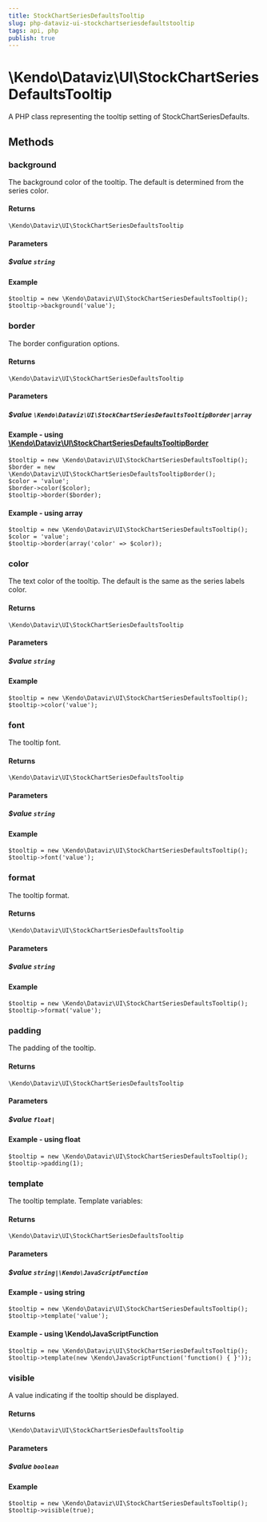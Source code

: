 ```yaml
---
title: StockChartSeriesDefaultsTooltip
slug: php-dataviz-ui-stockchartseriesdefaultstooltip
tags: api, php
publish: true
---
```


# \Kendo\Dataviz\UI\StockChartSeriesDefaultsTooltip

A PHP class representing the tooltip setting of StockChartSeriesDefaults.


## Methods

### background
The background color of the tooltip. The default is determined from the series color.

#### Returns
`\Kendo\Dataviz\UI\StockChartSeriesDefaultsTooltip`

#### Parameters

##### $value `string`



#### Example 
    $tooltip = new \Kendo\Dataviz\UI\StockChartSeriesDefaultsTooltip();
    $tooltip->background('value');

### border

The border configuration options.

#### Returns
`\Kendo\Dataviz\UI\StockChartSeriesDefaultsTooltip`

#### Parameters

##### $value `\Kendo\Dataviz\UI\StockChartSeriesDefaultsTooltipBorder|array`


#### Example - using [\Kendo\Dataviz\UI\StockChartSeriesDefaultsTooltipBorder](/api/wrappers/php/kendo/dataviz/ui/stockchartseriesdefaultstooltipborder)

    $tooltip = new \Kendo\Dataviz\UI\StockChartSeriesDefaultsTooltip();
    $border = new \Kendo\Dataviz\UI\StockChartSeriesDefaultsTooltipBorder();
    $color = 'value';
    $border->color($color);
    $tooltip->border($border);

#### Example - using array

    $tooltip = new \Kendo\Dataviz\UI\StockChartSeriesDefaultsTooltip();
    $color = 'value';
    $tooltip->border(array('color' => $color));

### color
The text color of the tooltip. The default is the same as the series labels color.

#### Returns
`\Kendo\Dataviz\UI\StockChartSeriesDefaultsTooltip`

#### Parameters

##### $value `string`



#### Example 
    $tooltip = new \Kendo\Dataviz\UI\StockChartSeriesDefaultsTooltip();
    $tooltip->color('value');

### font
The tooltip font.

#### Returns
`\Kendo\Dataviz\UI\StockChartSeriesDefaultsTooltip`

#### Parameters

##### $value `string`



#### Example 
    $tooltip = new \Kendo\Dataviz\UI\StockChartSeriesDefaultsTooltip();
    $tooltip->font('value');

### format
The tooltip format.

#### Returns
`\Kendo\Dataviz\UI\StockChartSeriesDefaultsTooltip`

#### Parameters

##### $value `string`



#### Example 
    $tooltip = new \Kendo\Dataviz\UI\StockChartSeriesDefaultsTooltip();
    $tooltip->format('value');

### padding
The padding of the tooltip.

#### Returns
`\Kendo\Dataviz\UI\StockChartSeriesDefaultsTooltip`

#### Parameters

##### $value `float|`



#### Example  - using float
    $tooltip = new \Kendo\Dataviz\UI\StockChartSeriesDefaultsTooltip();
    $tooltip->padding(1);

### template
The tooltip template.
Template variables:

#### Returns
`\Kendo\Dataviz\UI\StockChartSeriesDefaultsTooltip`

#### Parameters

##### $value `string|\Kendo\JavaScriptFunction`



#### Example  - using string
    $tooltip = new \Kendo\Dataviz\UI\StockChartSeriesDefaultsTooltip();
    $tooltip->template('value');

#### Example  - using \Kendo\JavaScriptFunction
    $tooltip = new \Kendo\Dataviz\UI\StockChartSeriesDefaultsTooltip();
    $tooltip->template(new \Kendo\JavaScriptFunction('function() { }'));

### visible
A value indicating if the tooltip should be displayed.

#### Returns
`\Kendo\Dataviz\UI\StockChartSeriesDefaultsTooltip`

#### Parameters

##### $value `boolean`



#### Example 
    $tooltip = new \Kendo\Dataviz\UI\StockChartSeriesDefaultsTooltip();
    $tooltip->visible(true);

